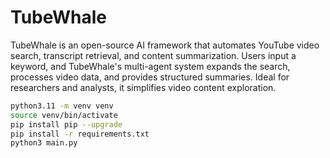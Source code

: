 # TubeWhale
TubeWhale is an open-source AI framework that automates YouTube video search, transcript retrieval, and content summarization. Users input a keyword, and TubeWhale's multi-agent system expands the search, processes video data, and provides structured summaries. Ideal for researchers and analysts, it simplifies video content exploration.

```bash
python3.11 -m venv venv
source venv/bin/activate
pip install pip --upgrade
pip install -r requirements.txt
python3 main.py
```